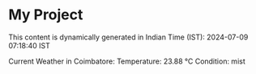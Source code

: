 # My Project

This content is dynamically generated in Indian Time (IST): 2024-07-09 07:18:40 IST


Current Weather in Coimbatore:
Temperature: 23.88 °C
Condition: mist
